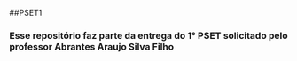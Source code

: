 ##PSET1
### Esse repositório faz parte da entrega do 1° PSET solicitado pelo professor Abrantes Araujo Silva Filho

